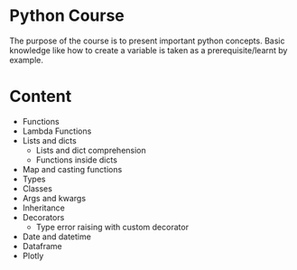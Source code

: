 # Python Course
The purpose of the course is to present important python concepts.
Basic knowledge like how to create a variable is taken as a prerequisite/learnt by example.

# Content


- Functions
- Lambda Functions
- Lists and dicts
    - Lists and dict comprehension
    - Functions inside dicts
- Map and casting functions
- Types
- Classes
- Args and kwargs
- Inheritance
- Decorators
    - Type error raising with custom decorator
- Date and datetime
- Dataframe
- Plotly
